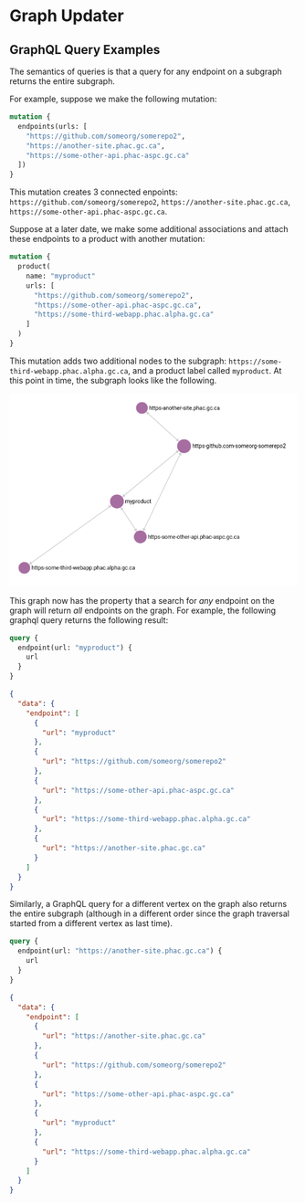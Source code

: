 # Graph Updater

## GraphQL Query Examples

The semantics of queries is that a query for any endpoint on a subgraph returns the entire subgraph.

For example, suppose we make the following mutation:

```graphql
mutation {
  endpoints(urls: [
    "https://github.com/someorg/somerepo2",
    "https://another-site.phac.gc.ca",
    "https://some-other-api.phac-aspc.gc.ca"
  ])
}
```

This mutation creates 3 connected enpoints: `https://github.com/someorg/somerepo2`, `https://another-site.phac.gc.ca`, `https://some-other-api.phac-aspc.gc.ca`.

Suppose at a later date, we make some additional associations and attach these endpoints to a product with another mutation:

```graphql
mutation {
  product(
    name: "myproduct"
    urls: [
      "https://github.com/someorg/somerepo2",
      "https://some-other-api.phac-aspc.gc.ca",
      "https://some-third-webapp.phac.alpha.gc.ca"
    ]  
  )
}
```

This mutation adds two additional nodes to the subgraph: `https://some-third-webapp.phac.alpha.gc.ca`, and a product label called `myproduct`. At this point in time, the subgraph looks like the following.

![Arango graph example](docs/img/arango-graph-mutation-example.png)

This graph now has the property that a search for *any* endpoint on the graph will return *all* endpoints on the graph. For example, the following graphql query returns the following result:

```graphql
query {
  endpoint(url: "myproduct") {
    url
  }
}
```

```json
{
  "data": {
    "endpoint": [
      {
        "url": "myproduct"
      },
      {
        "url": "https://github.com/someorg/somerepo2"
      },
      {
        "url": "https://some-other-api.phac-aspc.gc.ca"
      },
      {
        "url": "https://some-third-webapp.phac.alpha.gc.ca"
      },
      {
        "url": "https://another-site.phac.gc.ca"
      }
    ]
  }
}
```

Similarly, a GraphQL query for a different vertex on the graph also returns the entire subgraph (although in a different order since the graph traversal started from a different vertex as last time).

```graphql
query {
  endpoint(url: "https://another-site.phac.gc.ca") {
    url
  }
}
```

```json
{
  "data": {
    "endpoint": [
      {
        "url": "https://another-site.phac.gc.ca"
      },
      {
        "url": "https://github.com/someorg/somerepo2"
      },
      {
        "url": "https://some-other-api.phac-aspc.gc.ca"
      },
      {
        "url": "myproduct"
      },
      {
        "url": "https://some-third-webapp.phac.alpha.gc.ca"
      }
    ]
  }
}
```